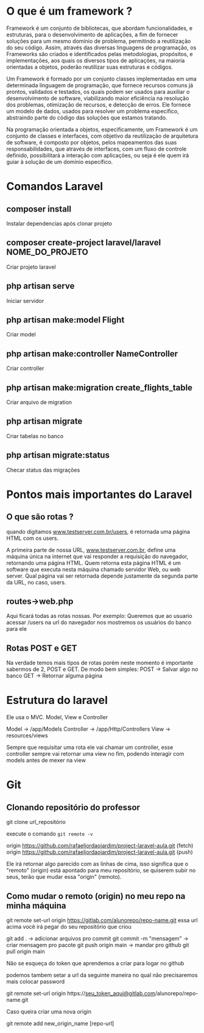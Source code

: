 
# O que é um framework ?

Framework é um conjunto de bibliotecas, que abordam funcionalidades, e estruturas, para o desenvolvimento de aplicações, a fim de fornecer soluções para um mesmo domínio de problema, permitindo a reutilização do seu código. Assim, através das diversas linguagens de programação, os Frameworks são criados e identificados pelas metodologias, propósitos, e implementações, aos quais os diversos tipos de aplicações, na maioria orientadas a objetos, poderão reutilizar suas estruturas e códigos.

Um Framework é formado por um conjunto classes implementadas em uma determinada linguagem de programação, que fornece recursos comuns já prontos, validados e testados, os quais podem ser usados para auxiliar o desenvolvimento de software, viabilizando maior eficiência na resolução dos problemas, otimização de recursos, e detecção de erros. Ele fornece um modelo de dados, usados para resolver um problema específico, abstraindo parte do código das soluções que estamos tratando.

Na programação orientada a objetos, especificamente, um Framework é um conjunto de classes e interfaces, com objetivo da reutilização de arquitetura de software, é composto por objetos, pelos mapeamentos das suas responsabilidades, que através de interfaces, com um fluxo de controle definido, possibilitará a interação com aplicações, ou seja é ele quem irá guiar à solução de um domínio específico.

# Comandos Laravel

## composer install
  Instalar dependencias após clonar projeto
## composer create-project laravel/laravel NOME_DO_PROJETO
  Criar projeto laravel
##  php artisan serve
  Iniciar servidor 
## php artisan make:model Flight
  Criar model
##  php artisan make:controller NameController
  Criar controller
##  php artisan make:migration create_flights_table
  Criar arquivo de migration
## php artisan migrate
  Criar tabelas no banco
## php artisan migrate:status
  Checar status das migrações


# Pontos mais importantes do Laravel

## O que são rotas ?
quando digitamos www.testserver.com.br/users, é retornada uma página HTML com os users.

A primeira parte de nossa URL, www.testserver.com.br, define uma máquina única na internet que vai responder a requisição do navegador, retornando uma página HTML. Quem retorna esta página HTML é um software que executa nesta máquina chamado servidor Web, ou web server. Qual página vai ser retornada depende justamente da segunda parte da URL, no caso, users.
## routes->web.php
Aqui ficará todas as rotas nossas. Por exemplo:
Queremos que ao usuario acessar /users na url do navegador nos mostremos 
os usuários do banco para ele

## Rotas POST e GET
Na verdade temos mais tipos de rotas porém neste momento é importante sabermos de 2, POST e GET. De modo bem simples:
POST -> Salvar algo no banco
GET  -> Retornar alguma página

# Estrutura do laravel
Ele usa o MVC. Model, View e Controller

Model -> /app/Models
Controller -> /app/Http/Controllers
View ->  resources/views

Sempre que requisitar uma rota ele vai chamar um controller, esse controller sempre vai retornar uma view no fim, podendo interagir com models antes de mexer na view


# Git 

## Clonando repositório do professor
git clone url_repositório

execute o comando ```git remote -v```

origin  https://github.com/rafaeljordaojardim/project-laravel-aula.git (fetch)
origin  https://github.com/rafaeljordaojardim/project-laravel-aula.git (push)

Ele irá retornar algo parecido com as linhas de cima, isso significa que o "remoto" (origin) está apontado para meu repositório, se quiserem subir no seus, terão que mudar essa "origin" (remoto).

## Como mudar o remoto (origin) no meu repo na minha máquina

git remote set-url origin https://gitlab.com/alunorepo/repo-name.git
essa url acima você irá pegar do seu repositório que criou

git add . -> adicionar arquivos pro commit
git commit -m "mensagem" -> criar mensagem pro pacote 
git push origin main -> mandar pro github
git pull origin main

Não se esqueça do token que aprendemos a criar para logar no github

podemos tambem setar a url da seguinte maneira no qual não precisaremos mais colocar password

git remote set-url origin https://seu_token_aqui@gitlab.com/alunorepo/repo-name.git


Caso queira criar uma nova origin

git remote add new_origin_name [repo-url]

